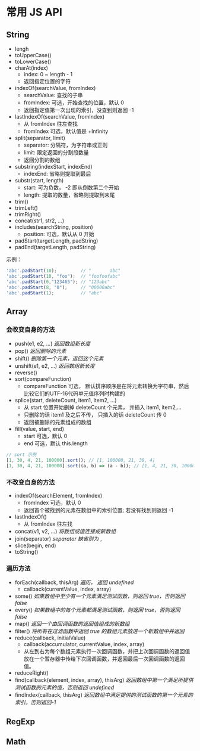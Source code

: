 # 常用 JS API

## String

* lengh
* toUpperCase()
* toLowerCase()
* charAt(index)
  * index: 0 ~ length - 1
  * 返回指定位置的字符
* indexOf(searchValue, fromIndex)
  * searchValue: 查找的子串
  * fromIndex: 可选，开始查找的位置，默认 0
  * 返回指定值第一次出现的索引，没查到则返回 -1
* lastIndexOf(searchValue, fromIndex)
  * 从 fromIndex 往左查找
  * fromIndex 可选，默认值是 +Infinity
* split(separator, limit)
  * separator: 分隔符，为字符串或正则
  * limit: 限定返回的分割段数量
  * 返回分割的数组
* substring(indexStart, indexEnd)
  * indexEnd: 省略则提取到最后
* substr(start, length)
  * start: 可为负数， -2 即从倒数第二个开始
  * length: 提取的数量，省略则提取到末尾
* trim()
* trimLeft()
* trimRight()
* concat(str1, str2, ...)
* includes(searchString, position)
  * position: 可选，默认从 0 开始
* padStart(targetLength, padString)
* padEnd(targetLength, padString)

示例：
```js
'abc'.padStart(10);         // "       abc"
'abc'.padStart(10, "foo");  // "foofoofabc"
'abc'.padStart(6,"123465"); // "123abc"
'abc'.padStart(8, "0");     // "00000abc"
'abc'.padStart(1);          // "abc"
```


## Array

### 会改变自身的方法

* push(e1, e2, ...)   *返回数组新长度*
* pop()    *返回删除的元素*
* shift()   *删除第一个元素，返回这个元素*
* unshift(e1, e2, ...)   *返回数组新长度*
* reverse()
* sort(compareFunction)
  * compareFunction 可选， 默认排序顺序是在将元素转换为字符串，然后比较它们的UTF-16代码单元值序列时构建的
* splice(start, deleteCount, item1, item2, ...)
  * 从 start 位置开始删掉 deleteCount 个元素， 并插入 item1, item2,...
  * 只删除的话 item1 及之后不传， 只插入的话 deleteCount 传 0
  * 返回被删除的元素组成的数组
* fill(value, start, end)
  * start 可选，默认 0
  * end 可选，默认 this.length

```js
// sort 示例
[1, 30, 4, 21, 100000].sort(); // [1, 100000, 21, 30, 4]
[1, 30, 4, 21, 100000].sort((a, b) => (a - b)); // [1, 4, 21, 30, 100000]
```

### 不改变自身的方法

* indexOf(searchElement, fromIndex)
  * fromIndex 可选，默认 0
  * 返回首个被找到的元素在数组中的索引位置; 若没有找到则返回 -1
* lastIndexOf()
  * 从 fromIndex 往左找
* concat(v1, v2, ...)   *将数组或值连接成新数组*
* join(separator)   *separator 缺省则为 `,`*
* slice(begin, end)
* toString()


### 遍历方法

* forEach(callback, thisArg)   *遍历， 返回 undefined*
  * callback(currentValue, index, array)
* some()   *如果数组中至少有一个元素满足测试函数，则返回 true，否则返回 false*
* every()   *如果数组中的每个元素都满足测试函数，则返回 true，否则返回 false*
* map()   *返回一个由回调函数的返回值组成的新数组*
* filter()   *将所有在过滤函数中返回 true 的数组元素放进一个新数组中并返回*
* reduce(callback, initialValue)
  * callback(accumulator, currentValue, index, array)
  * 从左到右为每个数组元素执行一次回调函数，并把上次回调函数的返回值放在一个暂存器中传给下次回调函数，并返回最后一次回调函数的返回值。
* reduceRight()
* find(callback(element, index, array), thisArg)   *返回数组中第一个满足所提供测试函数的元素的值，否则返回 undefined*
* findIndex(callback, thisArg)  *返回数组中满足提供的测试函数的第一个元素的索引。否则返回-1*


## RegExp


## Math

